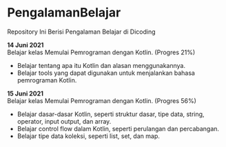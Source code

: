 # PengalamanBelajar
Repository Ini Berisi Pengalaman Belajar di Dicoding


**14 Juni 2021**  
Belajar kelas Memulai Pemrograman dengan Kotlin. (Progres 21%)
  * Belajar tentang apa itu Kotlin dan alasan menggunakannya.
  * Belajar tools yang dapat digunakan untuk menjalankan bahasa pemrograman Kotlin.


**15 Juni 2021**  
Belajar kelas Memulai Pemrograman dengan Kotlin. (Progres 56%)
  * Belajar dasar-dasar Kotlin, seperti struktur dasar, tipe data, string, operator, input output, dan array.
  * Belajar control flow dalam Kotlin, seperti perulangan dan percabangan.
  * Belajar tipe data koleksi, seperti list, set, dan map.
